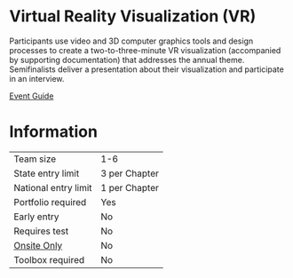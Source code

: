 # Virtual Reality Visualization (VR)

Participants use video and 3D computer graphics tools and
design processes to create a two-to-three-minute VR visualization (accompanied by supporting documentation) that
addresses the annual theme. Semifinalists deliver a presentation about their visualization and participate in an interview.

[Event Guide](https://lwsd.sharepoint.com/:b:/r/sites/GR-JHS-TechnologyStudentAssociation-SCA/Shared%20Documents/23-24/Competition/Event%20Guides/HS%20-%20VR.pdf)

# Information

|                        |               |
| ---------------------- | ------------- |
| Team size              | 1-6           |
| State entry limit      | 3 per Chapter |
| National entry limit   | 1 per Chapter |
| Portfolio required     | Yes           |
| Early entry            | No            |
| Requires test          | No            |
| [Onsite Only](/#terms) | No            |
| Toolbox required       | No            |
